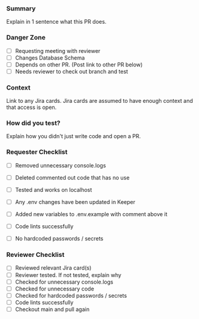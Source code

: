 ### Summary
Explain in 1 sentence what this PR does.

### Danger Zone
- [ ] Requesting meeting with reviewer
- [ ] Changes Database Schema
- [ ] Depends on other PR. (Post link to other PR below)
- [ ] Needs reviewer to check out branch and test

### Context
Link to any Jira cards. Jira cards are assumed to have enough context and that access is open. 

### How did you test?
Explain how you didn't just write code and open a PR.

### Requester Checklist
- [ ] Removed unnecessary console.logs 
- [ ] Deleted commented out code that has no use
- [ ] Tested and works on localhost
- [ ] Any .env changes have been updated in Keeper 
- [ ] Added new variables to .env.example with comment above it
- [ ] Code lints successfully 
- [ ] No hardcoded passwords / secrets
 

### Reviewer Checklist
- [ ] Reviewed relevant Jira card(s)
- [ ] Reviewer tested. If not tested, explain why
- [ ] Checked for unnecessary console.logs
- [ ] Checked for unnecessary code 
- [ ] Checked for hardcoded passwords / secrets
- [ ] Code lints successfully
- [ ] Checkout main and pull again 
